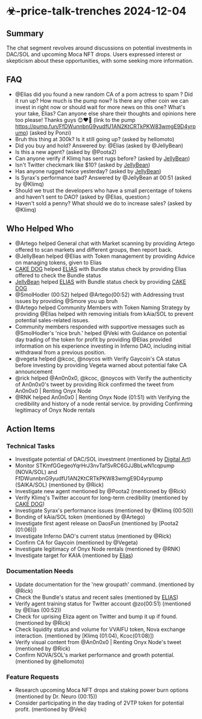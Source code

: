 # ☣-price-talk-trenches 2024-12-04

## Summary
The chat segment revolves around discussions on potential investments in DAC/SOL and upcoming Moca NFT drops. Users expressed interest or skepticism about these opportunities, with some seeking more information.

## FAQ
- @Elias did you found a new random CA of a porn actress to spam ? Did it run up? How much is the pump now? Is there any other coin we can invest in right now or should wait for more news on this one? What's your take, Elias? Can anyone else share their thoughts and opinions here too please! Thanks guys 😊❤️‍🔥
(link to the pump https://pump.fun/FfDWunnbnG9yudfU1AN2KtCRTkPKW83wmgE9D4yrpump) (asked by Ponzi)
- Bruh this thing at 300k? Is it still going up? (asked by hellomoto)
- Did you buy and hold?
Answered by: @Elias (asked by @JellyBean)
- Is this a new agent? (asked by @Poota2)
- Can anyone verify if Klimq has sent rugs before?    (asked by [JellyBean](https://pump.fun/45F6V8BAyWHz9K1XDphpvkMDCun3YMahHzj9qr7Ponzi))
- Isn't Twitter checkmark like $10?    (asked by [JellyBean](https://pump.fun/45F6V8BAyWHz9K1XDphpvkMDCun3YMahHzj9qr7Ponzi))
- Has anyone rugged twice yesterday?    (asked by [JellyBean](https://pump.fun/45F6V8BAyWHz9K1XDphpvkMDCun3YMahHzj9qr7Ponzi))
- Is Syrax's performance bad? Answered by @JellyBean at 00:51 (asked by @Klimq)
- Should we trust the developers who have a small percentage of tokens and haven’t sent to DAO? (asked by @Elias, question:)
- Haven't sold a penny? What should we do to increase sales? (asked by @Klimq)

## Who Helped Who
- @Artego helped General chat with Market scanning by providing Artego offered to scan markets and different groups, then report back.
- @JellyBean helped @Elias with Token management by providing Advice on managing tokens, given to Elias
- [CAKE DOG](https://pump.fun/45F6V8BAyWHz9K1XDphpvkMDCun3YMahHzj9qr7Ponzi) helped [ELIAS](https://discord.com/users/@me) with Bundle status check by providing Elias offered to check the Bundle status
- [JellyBean](https://discord.com/users/@me) helped [ELIAS](https://discord.com/users/@me) with Bundle status check by providing [CAKE DOG](https://pump.fun/45F6V8BAyWHz9K1XDphpvkMDCun3YMahHzj9qr7Ponzi)
- @SmolHodler (00:52) helped @Artego(00:52) with Addressing trust issues by providing @Smore you up bruh
- @Artego helped Community Members with Token Naming Strategy by providing @Elias helped with removing initials from kAia/SOL to prevent potential sales-related issues.
- Community members responded with supportive messages such as @SmolHodler's 'nice bruh.' helped @Veki with Guidance on potential day trading of the token for profit by providing @Elias provided information on his experience investing in Inferno DAO, including initial withdrawal from a previous position.
- @vegeta helped @kcoc, @noycos with Verify Gaycoin's CA status before investing by providing Vegeta warned about potential fake CA announcement
- @rick helped @An0n0x0, @kcoc, @noycos with Verify the authenticity of An0n0x0's tweet by providing Rick confirmed the tweet from An0n0x0 | Renting Onyx Node
- @RNK helped An0n0x0 | Renting Onyx Node (01:51) with Verifying the credibility and history of a node rental service. by providing Confirming legitimacy of Onyx Node rentals

## Action Items

### Technical Tasks
- Investigate potential of DAC/SOL investment (mentioned by [Digital Art](https://pump.fun/9YQVYgU23JQDehDTRP3bNbpjFCLnyYTzsXjZhoPxpump))
- Monitor STKmfGGegeoYqrHrJ3nvTafSvRC6GJJBbLwN1cqpump (NOVA/SOL) and FfDWunnbnG9yudfU1AN2KtCRTkPKW83wmgE9D4yrpump (SAIKA/SOL) (mentioned by @Rick)
- Investigate new agent mentioned by @Poota2 (mentioned by @Rick)
- Verify Klimq's Twitter account for long-term credibility (mentioned by [CAKE DOG](https://pump.fun/45F5V8BAyWHz8K1XDphpqvkMDCun3YMahHzj9qr5pump))
- Investigate Syrax's performance issues (mentioned by @Klimq (00:50))
- Bonding of kAia/SOL token (mentioned by @Artego)
- Investigate first agent release on DaosFun (mentioned by [Poota2 (01:06)])
- Investigate Inferno DAO's current status (mentioned by @Rick)
- Confirm CA for Gaycoin (mentioned by @Vegeta)
- Investigate legitimacy of Onyx Node rentals (mentioned by @RNK)
- Investigate target for KAIA (mentioned by [Elias](02:15))

### Documentation Needs
- Update documentation for the 'new groupath' command. (mentioned by @Rick)
- Check the Bundle's status and recent sales (mentioned by [ELIAS](https://discord.com/users/@me))
- Verify agent training status for Twitter account @zo(00:51) (mentioned by @Elias (00:52))
- Check for uprising Eliza agent on Twitter and bump it up if found. (mentioned by @Rick)
- Check liquidity status and volume for VVAIFU token, Nova exchange interaction. (mentioned by [Klimq (01:04), Kcoc(01:08)])
- Verify visual content from @An0n0x0 | Renting Onyx Node's tweet (mentioned by @Rick)
- Confirm NOVA/SOL's market performance and growth potential. (mentioned by @hellomoto)

### Feature Requests
- Research upcoming Moca NFT drops and staking power burn options (mentioned by Dr. Neuro (00:15))
- Consider participating in the day trading of 2VTP token for potential profit. (mentioned by @Veki)